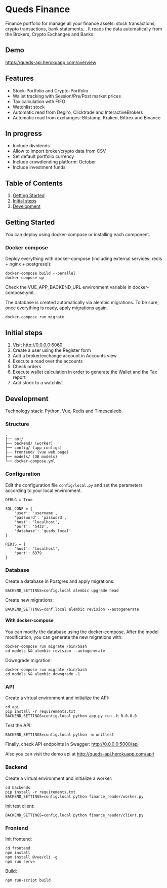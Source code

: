 # Queds Finance
Finance portfolio for manage all your finance assets: stock transactions, crypto transactions, bank statements... It reads the data automatically from the Brokers, Crypto Exchanges and Banks.

## Demo
https://queds-api.herokuapp.com/overview

## Features
* Stock-Portfolio and Crypto-Portfolio
* Wallet tracking with Session/Pre/Post market prices
* Tax calculation with FIFO
* Watchlist stock
* Automatic read from Degiro, Clicktrade and InteractiveBrokers
* Automatic read from exchanges: Bitstamp, Kraken, Bittrex and Binance

## In progress
* Include dividends
* Allow to import broker/crypto data from CSV
* Set default portfolio currency
* Include crowdlending platform: October
* Include investment funds

## Table of Contents
1. [Getting Started](#getting-started)
2. [Initial steps](#initial-steps)
3. [Development](#development)

## Getting Started
You can deploy using docker-compose or installing each component.

### Docker compose
Deploy everything with docker-compose (including external services: redis + nginx + postgresql):
```
docker-compose build --parallel
docker-compose up
```
Check the VUE_APP_BACKEND_URL environment variable in docker-compose.yml. 

The database is created automatically via alembic migrations. To be sure, once everything is ready, apply migrations again.
```
docker-compose run migrate
```

## Initial steps
1. Visit http://0.0.0.0:6060
2. Create a user using the Register form
3. Add a broker/exchange account in Accounts view
4. Execute a read over the accounts
5. Check orders
6. Execute wallet calculation in order to generate the Wallet and the Tax report
7. Add stock to a watchlist

## Development
Technology stack: Python, Vue, Redis and Timescaledb.

### Structure
    .
    ├── api/
    ├── backend/ (worker) 
    ├── config/ (app configs)
    ├── frontend/ (vue web page)
    ├── models/ (DB models) 
    └── docker-compose.yml
    
### Configuration
Edit the configuration file `config/local.py` and set the parameters according to your local environment.
```
DEBUG = True

SQL_CONF = {
    'user': 'username',
    'password': 'password',
    'host': 'localhost',
    'port': '5432',
    'database': 'queds_local'
}

REDIS = {
    'host': 'localhost',
    'port': 6379
}
```
    
### Database
Create a database in Postgres and apply migrations:
```
BACKEND_SETTINGS=config.local alembic upgrade head
```

Create new migrations:
```
BACKEND_SETTINGS=conf.local alembic revision --autogenerate
```

#### With docker-compose
You can modify the database using the docker-compose. After the model modification, you can generate the new migrations with:
```
docker-compose run migrate /bin/bash
cd models && alembic revision --autogenerate
```

Downgrade migration:
```
docker-compose run migrate /bin/bash
cd models && alembic downgrade -1
```

### API
Create a virtual environment and initialize the API:
```
cd api
pip install -r requirements.txt
BACKEND_SETTINGS=config.local python app.py run -h 0.0.0.0
```

Test the API:
```
BACKEND_SETTINGS=config.local python -m unittest
```

Finally, check API endpoints in Swagger: http://0.0.0.0:5000/api

Also you can visit the demo api at http://queds-api.herokuapp.com/api/

### Backend
Create a virtual environment and initialize a worker:
```
cd backends
pip install -r requirements.txt
BACKEND_SETTINGS=config.local python finance_reader/worker.py
```

Init test client:
```
BACKEND_SETTINGS=config.local python finance_reader/client.py
```

### Frontend
Init frontend:
```
cd frontend
npm install
npm install @vue/cli -g
npm run serve
```

Build:
```
npm run-script build
```
